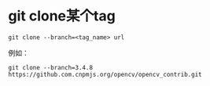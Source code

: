 # git clone某个tag

```text
git clone --branch=<tag_name> url
```

例如：

```text
git clone --branch=3.4.8 https://github.com.cnpmjs.org/opencv/opencv_contrib.git
```

